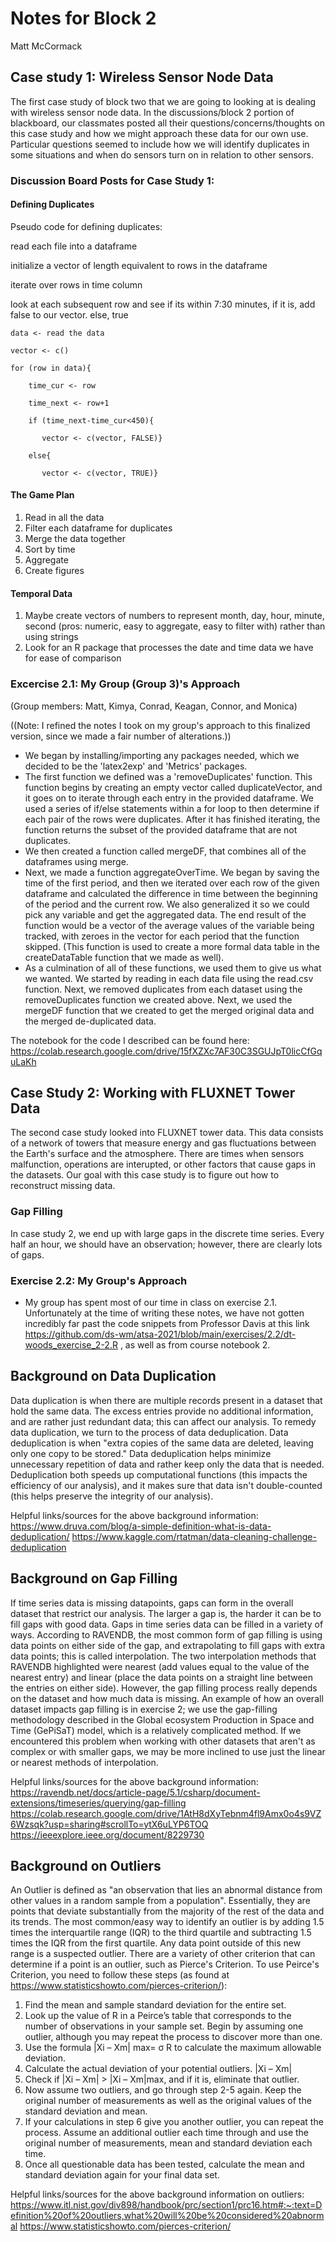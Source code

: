 # Notes for Block 2
Matt McCormack

## Case study 1: Wireless Sensor Node Data
The first case study of block two that we are going to looking at is dealing with wireless sensor node data.
In the discussions/block 2 portion of blackboard, our classmates posted all their questions/concerns/thoughts on this case study and how we might approach these data for our own use. Particular questions seemed to include how we will identify duplicates in some situations and when do sensors turn on in relation to other sensors.

### Discussion Board Posts for Case Study 1:
#### Defining Duplicates
Pseudo code for defining duplicates:

read each file into a dataframe

initialize a vector of length equivalent to rows in the dataframe

iterate over rows in time column

look at each subsequent row and see if its within 7:30 minutes, if it is, add false to our vector. else, true


    data <- read the data

    vector <- c()

    for (row in data){

        time_cur <- row
    
        time_next <- row+1
    
        if (time_next-time_cur<450){
    
           vector <- c(vector, FALSE)}
       
        else{
    
           vector <- c(vector, TRUE)}
        
#### The Game Plan
1) Read in all the data
2) Filter each dataframe for duplicates
3) Merge the data together
4) Sort by time
5) Aggregate
6) Create figures

#### Temporal Data
1) Maybe create vectors of numbers to represent month, day, hour, minute, second (pros: numeric, easy to aggregate, easy to filter with) rather than using strings
2) Look for an R package that processes the date and time data we have for ease of comparison


### Excercise 2.1: My Group (Group 3)'s Approach
(Group members: Matt, Kimya, Conrad, Keagan, Connor, and Monica)

((Note: I refined the notes I took on my group's approach to this finalized version, since we made a fair number of alterations.))
* We began by installing/importing any packages needed, which we decided to be the 'latex2exp' and 'Metrics' packages. 
* The first function we defined was a 'removeDuplicates' function. This function begins by creating an empty vector called duplicateVector, and it goes on to iterate through each entry in the provided dataframe. We used a series of if/else statements within a for loop to then determine if each pair of the rows were duplicates. After it has finished iterating, the function returns the subset of the provided dataframe that are not duplicates.
* We then created a function called mergeDF, that combines all of the dataframes using merge.
* Next, we made a function aggregateOverTime. We began by saving the time of the first period, and then we iterated over each row of the given dataframe and calculated the difference in time between the beginning of the period and the current row. We also generalized it so we could pick any variable and get the aggregated data. The end result of the function would be a vector of the average values of the variable being tracked, with zeroes in the vector for each period that the function skipped. (This function is used to create a more formal data table in the createDataTable function that we made as well).
* As a culmination of all of these functions, we used them to give us what we wanted. We started by reading in each data file using the read.csv function. Next, we removed duplicates from each dataset using the removeDuplicates function we created above. Next, we used the mergeDF function that we created to get the merged original data and the merged de-duplicated data.


The notebook for the code I described can be found here: https://colab.research.google.com/drive/15fXZXc7AF30C3SGUJpT0licCfGquLaKh

## Case Study 2: Working with FLUXNET Tower Data
The second case study looked into FLUXNET tower data. This data consists of a network of towers that measure energy and gas fluctuations between the Earth's surface and the atmosphere. There are times when sensors malfunction, operations are interupted, or other factors that cause gaps in the datasets. Our goal with this case study is to figure out how to reconstruct missing data. 

### Gap Filling
In case study 2, we end up with large gaps in the discrete time series. Every half an hour, we should have an observation; however, there are clearly lots of gaps.

### Exercise 2.2: My Group's Approach
* My group has spent most of our time in class on exercise 2.1. Unfortunately at the time of writing these notes, we have not gotten incredibly far past the code snippets from Professor Davis at this link https://github.com/ds-wm/atsa-2021/blob/main/exercises/2.2/dt-woods_exercise_2-2.R , as well as from course notebook 2.

## Background on Data Duplication
Data duplication is when there are multiple records present in a dataset that hold the same data. The excess entries provide no additional information, and are rather just redundant data; this can affect our analysis. To remedy data duplication, we turn to the process of data deduplication. Data deduplication is when "extra copies of the same data are deleted, leaving only one copy to be stored." Data deduplication helps minimize unnecessary repetition of data and rather keep only the data that is needed. Deduplication both speeds up computational functions (this impacts the efficiency of our analysis), and it makes sure that data isn't double-counted (this helps preserve the integrity of our analysis).

Helpful links/sources for the above background information:
https://www.druva.com/blog/a-simple-definition-what-is-data-deduplication/
https://www.kaggle.com/rtatman/data-cleaning-challenge-deduplication

## Background on Gap Filling
If time series data is missing datapoints, gaps can form in the overall dataset that restrict our analysis. The larger a gap is, the harder it can be to fill gaps with good data. Gaps in time series data can be filled in a variety of ways. According to RAVENDB, the most common form of gap filling is using data points on either side of the gap, and extrapolating to fill gaps with extra data points; this is called interpolation. The two interpolation methods that RAVENDB highlighted were nearest (add values equal to the value of the nearest entry) and linear (place the data points on a straight line between the entries on either side). However, the gap filling process really depends on the dataset and how much data is missing. An example of how an overall dataset impacts gap filling is in exercise 2; we use the gap-filling methodology described in the Global ecosystem Production in Space and Time (GePiSaT) model, which is a relatively complicated method. If we encountered this problem when working with other datasets that aren't as complex or with smaller gaps, we may be more inclined to use just the linear or nearest methods of interpolation.

Helpful links/sources for the above background information:
https://ravendb.net/docs/article-page/5.1/csharp/document-extensions/timeseries/querying/gap-filling
https://colab.research.google.com/drive/1AtH8dXyTebnm4fl9Amx0o4s9VZ6Wzsqk?usp=sharing#scrollTo=ytX6uLYP6TOQ
https://ieeexplore.ieee.org/document/8229730

## Background on Outliers
An Outlier is defined as "an observation that lies an abnormal distance from other values in a random sample from a population". Essentially, they are points that deviate substantially from the majority of the rest of the data and its trends. The most common/easy way to identify an outlier is by adding 1.5 times the interquartile range (IQR) to the third quartile and subtracting 1.5 times the IQR from the first quartile. Any data point outside of this new range is a suspected outlier. There are a variety of other criterion that can determine if a point is an outlier, such as Pierce's Criterion. To use Peirce's Criterion, you need to follow these steps (as found at https://www.statisticshowto.com/pierces-criterion/): 
1. Find the mean and sample standard deviation for the entire set.
2. Look up the value of R in a Peirce’s table that corresponds to the number of observations in your sample set. Begin by assuming one outlier, although you may repeat the process to discover more than one.
3. Use the formula |Xi – Xm| max= σ R to calculate the maximum allowable deviation.
4. Calculate the actual deviation of your potential outliers. |Xi – Xm|
5. Check if |Xi – Xm| > |Xi – Xm|max, and if it is, eliminate that outlier.
6. Now assume two outliers, and go through step 2-5 again. Keep the original number of measurements as well as the original values of the standard deviation and mean.
7. If your calculations in step 6 give you another outlier, you can repeat the process. Assume an additional outlier each time through and use the original number of measurements, mean and standard deviation each time.
8. Once all questionable data has been tested, calculate the mean and standard deviation again for your final data set.


Helpful links/sources for the above background information on outliers:
https://www.itl.nist.gov/div898/handbook/prc/section1/prc16.htm#:~:text=Definition%20of%20outliers,what%20will%20be%20considered%20abnormal
https://www.statisticshowto.com/pierces-criterion/
